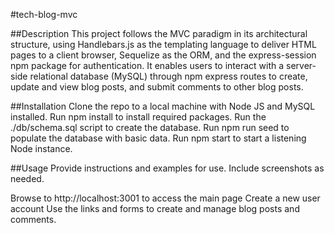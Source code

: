
#tech-blog-mvc

##Description
This project follows the MVC paradigm in its architectural structure, using Handlebars.js as the templating language to deliver HTML pages to a client browser, Sequelize as the ORM, and the express-session npm package for authentication. It enables users to interact with a server-side relational database (MySQL) through npm express routes to create, update and view blog posts, and submit comments to other blog posts.

##Installation
Clone the repo to a local machine with Node JS and MySQL installed.
Run npm install to install required packages.
Run the ./db/schema.sql script to create the database.
Run npm run seed to populate the database with basic data.
Run npm start to start a listening Node instance.

##Usage
Provide instructions and examples for use. Include screenshots as needed.

Browse to http://localhost:3001 to access the main page
Create a new user account
Use the links and forms to create and manage blog posts and comments.